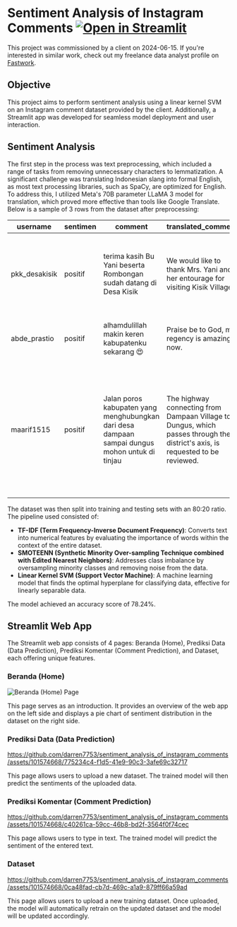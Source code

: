 # Sentiment Analysis of Instagram Comments <a href="https://sentimen-komen-instagram.streamlit.app/" target="_blank"><img src="https://static.streamlit.io/badges/streamlit_badge_black_white.svg" alt="Open in Streamlit"></a>

This project was commissioned by a client on 2024-06-15. If you're interested in similar work, check out my freelance data analyst profile on [Fastwork](https://fastwork.id/user/darren7753).

## Objective
This project aims to perform sentiment analysis using a linear kernel SVM on an Instagram comment dataset provided by the client. Additionally, a Streamlit app was developed for seamless model deployment and user interaction.

## Sentiment Analysis
The first step in the process was text preprocessing, which included a range of tasks from removing unnecessary characters to lemmatization. A significant challenge was translating Indonesian slang into formal English, as most text processing libraries, such as SpaCy, are optimized for English. To address this, I utilized Meta's 70B parameter LLaMA 3 model for translation, which proved more effective than tools like Google Translate. Below is a sample of 3 rows from the dataset after preprocessing:
<table>
  <thead>
    <tr>
      <th>username</th>
      <th>sentimen</th>
      <th>comment</th>
      <th>translated_comment</th>
      <th>case_folding</th>
      <th>cleaning</th>
      <th>lemmatization</th>
      <th>remove_stopwords</th>
    </tr>
  </thead>
  <tbody>
    <tr>
      <td>pkk_desakisik	</td>
      <td>positif</td>
      <td>terima kasih Bu Yani beserta Rombongan sudah datang di Desa Kisik</td>
      <td>We would like to thank Mrs. Yani and her entourage for visiting Kisik Village.</td>
      <td>we would like to thank mrs. yani and her entourage for visiting kisik village.</td>
      <td>we would like to thank mrs  yani and her entourage for visiting kisik village</td>
      <td>like thank mrs yani entourage visit kisik village</td>
      <td>like thank mrs yani entourage visit kisik village</td>
    </tr>
    <tr>
      <td>abde_prastio</td>
      <td>positif</td>
      <td>alhamdulillah makin keren kabupatenku sekarang 😍</td>
      <td>Praise be to God, my regency is amazing now.</td>
      <td>praise be to god, my regency is amazing now.</td>
      <td>praise be to god  my regency is amazing now</td>
      <td>praise god regency amazing now</td>
      <td>praise god regency amazing</td>
    </tr>
    <tr>
      <td>maarif1515</td>
      <td>positif</td>
      <td>Jalan poros kabupaten yang menghubungkan dari desa dampaan sampai dungus mohon untuk di tinjau</td>
      <td>The highway connecting from Dampaan Village to Dungus, which passes through the district's axis, is requested to be reviewed.</td>
      <td>the highway connecting from dampaan village to dungus, which passes through the district's axis, is requested to be reviewed.</td>
      <td>the highway connecting from dampaan village to dungus  which passes through the district s axis  is requested to be reviewed</td>
      <td>highway connect dampaan village dungus pass district axis request review</td>
      <td>highway connect dampaan village dungus pass district axis request review</td>
    </tr>
  </tbody>
</table>

The dataset was then split into training and testing sets with an 80:20 ratio. The pipeline used consisted of:
- **TF-IDF (Term Frequency-Inverse Document Frequency)**: Converts text into numerical features by evaluating the importance of words within the context of the entire dataset.
- **SMOTEENN (Synthetic Minority Over-sampling Technique combined with Edited Nearest Neighbors)**: Addresses class imbalance by oversampling minority classes and removing noise from the data.
- **Linear Kernel SVM (Support Vector Machine)**: A machine learning model that finds the optimal hyperplane for classifying data, effective for linearly separable data.

The model achieved an accuracy score of 78.24%.

## Streamlit Web App
The Streamlit web app consists of 4 pages: Beranda (Home), Prediksi Data (Data Prediction), Prediksi Komentar (Comment Prediction), and Dataset, each offering unique features.

### Beranda (Home)
<img alt="Beranda (Home) Page" src="https://github.com/darren7753/sentiment_analysis_of_instagram_comments/assets/101574668/8a287d45-0100-4e02-a8a6-44c149e724ed">

This page serves as an introduction. It provides an overview of the web app on the left side and displays a pie chart of sentiment distribution in the dataset on the right side.

### Prediksi Data (Data Prediction)
https://github.com/darren7753/sentiment_analysis_of_instagram_comments/assets/101574668/775234c4-f1d5-41e9-90c3-3afe69c32717

This page allows users to upload a new dataset. The trained model will then predict the sentiments of the uploaded data.

### Prediksi Komentar (Comment Prediction)
https://github.com/darren7753/sentiment_analysis_of_instagram_comments/assets/101574668/c40261ca-59cc-46b8-bd2f-3564f0f74cec

This page allows users to type in text. The trained model will predict the sentiment of the entered text.

### Dataset
https://github.com/darren7753/sentiment_analysis_of_instagram_comments/assets/101574668/0ca48fad-cb7d-469c-a1a9-879ff66a59ad

This page allows users to upload a new training dataset. Once uploaded, the model will automatically retrain on the updated dataset and the model will be updated accordingly.
